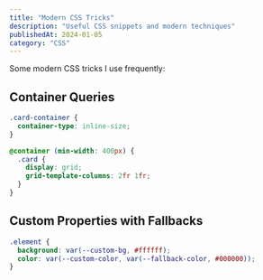 ```yaml
---
title: "Modern CSS Tricks"
description: "Useful CSS snippets and modern techniques"
publishedAt: 2024-01-05
category: "CSS"
---
```


Some modern CSS tricks I use frequently:

## Container Queries

```css
.card-container {
  container-type: inline-size;
}

@container (min-width: 400px) {
  .card {
    display: grid;
    grid-template-columns: 2fr 1fr;
  }
}
```

## Custom Properties with Fallbacks

```css
.element {
  background: var(--custom-bg, #ffffff);
  color: var(--custom-color, var(--fallback-color, #000000));
}
``` 